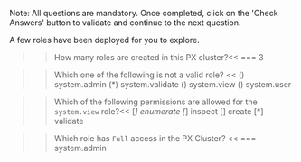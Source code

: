 Note: All questions are mandatory. Once completed, click on the 'Check Answers' button to validate and continue to the next question.


A few roles have been deployed for you to explore.

>> How many roles are created in this PX cluster?<< 
=== 3


>> Which one of the following is not a valid role? << 
() system.admin
(*) system.validate
() system.view
() system.user


>> Which of the following permissions are allowed for the `system.view` role?<< 
[*] enumerate
[*] inspect
[] create
[*] validate


>> Which role has `Full` access in the PX Cluster?  << 
=== system.admin
